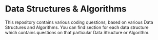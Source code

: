 # Data Structures & Algorithms
This repository contains various coding questions, based on various Data Structures and Algorithms. You can find section for each data structure which contains questions on that particular Data Structure or Algorithm.
